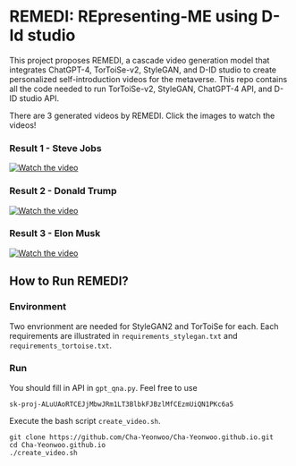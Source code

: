 # REMEDI: REpresenting-ME using D-Id studio

This project proposes REMEDI, a cascade video generation model that integrates ChatGPT-4, TorToiSe-v2, StyleGAN, and D-ID studio to create personalized self-introduction videos for the metaverse. This repo contains all the code needed to run TorToiSe-v2, StyleGAN, ChatGPT-4 API, and D-ID studio API.

There are 3 generated videos by REMEDI. Click the images to watch the videos!

### Result 1 - Steve Jobs

[![Watch the video](https://img.youtube.com/vi/QHUvBSEBgrQ/0.jpg)](https://www.youtube.com/watch?v=QHUvBSEBgrQ)


### Result 2 - Donald Trump

[![Watch the video](https://img.youtube.com/vi/1nvCJsm_orE/0.jpg)](https://www.youtube.com/watch?v=1nvCJsm_orE)


### Result 3 - Elon Musk

[![Watch the video](https://img.youtube.com/vi/nrqS4_CPcsI/0.jpg)](https://youtu.be/nrqS4_CPcsI)


## How to Run REMEDI?
### Environment
Two envrionment are needed for StyleGAN2 and TorToiSe for each. Each requirements are illustrated in ``requirements_stylegan.txt`` and ``requirements_tortoise.txt``.


### Run
You should fill in API in ``gpt_qna.py``. Feel free to use 
```
sk-proj-ALuUAoRTCEJjMbwJRm1LT3BlbkFJBzlMfCEzmUiQN1PKc6a5
```

Execute the bash script ``create_video.sh``.
```
git clone https://github.com/Cha-Yeonwoo/Cha-Yeonwoo.github.io.git
cd Cha-Yeonwoo.github.io
./create_video.sh
```
